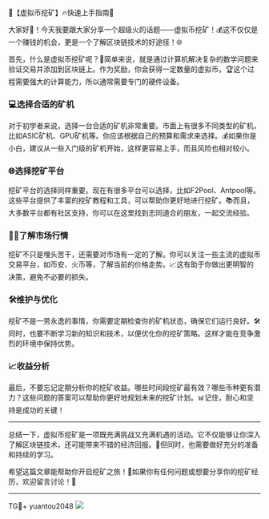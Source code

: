 🚀【虚拟币挖矿】🔥快速上手指南🚀

大家好👋！今天我要跟大家分享一个超级火的话题——虚拟币挖矿！💰这不仅仅是一个赚钱的机会，更是一个了解区块链技术的好途径！🌐

首先，什么是虚拟币挖矿呢？🤔简单来说，就是通过计算机解决复杂的数学问题来验证交易并添加到区块链上。作为奖励，你会获得一定数量的虚拟币。🏆这个过程需要强大的计算能力，所以通常需要专门的硬件设备。

### 💻选择合适的矿机

对于初学者来说，选择一台合适的矿机非常重要。市面上有很多不同类型的矿机，比如ASIC矿机、GPU矿机等。你应该根据自己的预算和需求来选择。💰如果你是小白，建议从一些入门级的矿机开始，这样更容易上手，而且风险也相对较小。

### 🌐选择挖矿平台

挖矿平台的选择同样重要。现在有很多平台可以选择，比如F2Pool、Antpool等。这些平台提供了丰富的挖矿教程和工具，可以帮助你更好地进行挖矿。📚而且，大多数平台都有社区支持，你可以在这里找到志同道合的朋友，一起交流经验。

### 🕵️‍♂️了解市场行情

挖矿不只是埋头苦干，还需要对市场有一定的了解。你可以关注一些主流的虚拟币交易平台，如币安、火币等，了解当前的价格走势。📈这有助于你做出更明智的决策，避免不必要的损失。

### 🛠️维护与优化

挖矿不是一劳永逸的事情，你需要定期检查你的矿机状态，确保它们运行良好。🛠️同时，也要不断学习新的知识和技术，以便优化你的挖矿策略。这样才能在竞争激烈的环境中保持优势。

### 📈收益分析

最后，不要忘记定期分析你的挖矿收益。哪些时间段挖矿最有效？哪些币种更有潜力？这些问题的答案可以帮助你更好地规划未来的挖矿计划。📊记住，耐心和坚持是成功的关键！

---

总结一下，虚拟币挖矿是一项既充满挑战又充满机遇的活动。它不仅能够让你深入了解区块链技术，还可能带来不错的经济回报。🌈但同时，也需要做好充分的准备和持续的学习。

希望这篇文章能帮助你开启挖矿之旅！🚀如果你有任何问题或想要分享你的挖矿经历，欢迎留言讨论！💬

---

TG💪+ yuantou2048  ![](https://github.com/user-attachments/assets/42a5a4a5-fea9-4a1d-8aa0-73e57e430cca)